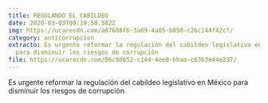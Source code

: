```yaml
---
title: REGULANDO EL CABILDEO
date: 2020-03-03T00:19:58.582Z
img: https://ucarecdn.com/a07608f6-3a69-4a85-b050-c26c144f42cf/
category: anticorrupcion
extracto: Es urgente reformar la regulación del cabildeo legislativo en México
  para disminuir los riesgos de corrupción
file: https://ucarecdn.com/06c9d852-c144-4ee0-bbaa-c63b3e44e237/
---
```

<!--StartFragment-->

Es urgente reformar la regulación del cabildeo legislativo en México para disminuir los riesgos de corrupción

<!--EndFragment-->